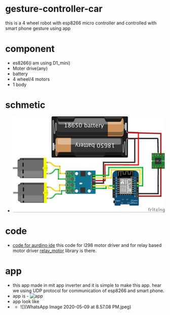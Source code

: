 # gesture-controller-car
this is a 4 wheel robot with esp8266 micro controller and controlled with smart phone gesture using app

# component 

- es8266(i am using D1_mini)
- Moter drive(any)
- battery
- 4 wheel/4 motors
- 1 body

# schmetic

- ![Desktop](git.jpg)

# code
- [code for aurdino ide](arun_udp_car.ino)
this code for l298 motor driver and for relay based motor driver [relay_motor](motor.h) library is there.

# app

- this app made in mit app inverter and it is simple to make this app. hear we using UDP protocol for communication of esp8266 and smart phone.
- app is - ![app]()
- app look like 
- - ![](WhatsApp Image 2020-05-09 at 8.57.08 PM.jpeg)

